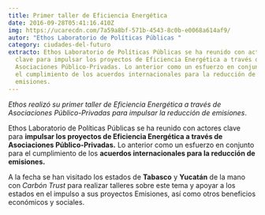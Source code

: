 ```yaml
---
title: Primer taller de Eficiencia Energética
date: 2016-09-28T05:41:16.410Z
img: https://ucarecdn.com/7a59a8bf-571b-4543-8c0b-e0068a614af9/
autor: "Ethos Laboratorio de Políticas Públicas "
category: ciudades-del-futuro
extracto: Ethos Laboratorio de Políticas Públicas se ha reunido con actores
  clave para impulsar los proyectos de Eficiencia Energética a través de
  Asociaciones Público-Privadas. Lo anterior como un esfuerzo en conjunto para
  el cumplimiento de los acuerdos internacionales para la reducción de
  emisiones.
---
```

*Ethos realizó su primer taller de Eficiencia Energética a través de Asociaciones Público-Privadas para impulsar la reducción de emisiones*.

Ethos Laboratorio de Políticas Públicas se ha reunido con actores clave para **impulsar los proyectos de Eficiencia Energética a través de Asociaciones Público-Privadas.** Lo anterior como un esfuerzo en conjunto para el cumplimiento de los **acuerdos internacionales para la reducción de emisiones.**

A la fecha se han visitado los estados de **Tabasco** y **Yucatán** de la mano con *Carbón Trust* para realizar talleres sobre este tema y apoyar a los estados en el impulso a sus proyectos Emisiones, así como otros beneficios económicos y sociales.